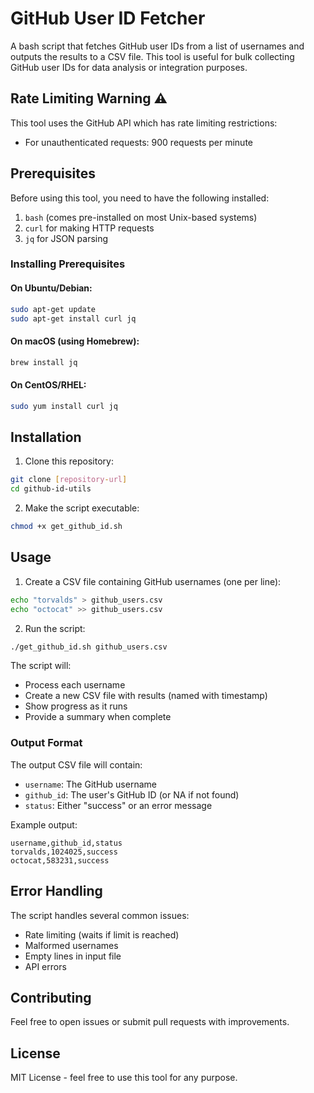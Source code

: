 # GitHub User ID Fetcher

A bash script that fetches GitHub user IDs from a list of usernames and outputs the results to a CSV file. This tool is useful for bulk collecting GitHub user IDs for data analysis or integration purposes.

## Rate Limiting Warning ⚠️

This tool uses the GitHub API which has rate limiting restrictions:
- For unauthenticated requests: 900 requests per minute

## Prerequisites

Before using this tool, you need to have the following installed:

1. `bash` (comes pre-installed on most Unix-based systems)
2. `curl` for making HTTP requests
3. `jq` for JSON parsing

### Installing Prerequisites

#### On Ubuntu/Debian:
```bash
sudo apt-get update
sudo apt-get install curl jq
```

#### On macOS (using Homebrew):
```bash
brew install jq
```

#### On CentOS/RHEL:
```bash
sudo yum install curl jq
```

## Installation

1. Clone this repository:
```bash
git clone [repository-url]
cd github-id-utils
```

2. Make the script executable:
```bash
chmod +x get_github_id.sh
```

## Usage

1. Create a CSV file containing GitHub usernames (one per line):
```bash
echo "torvalds" > github_users.csv
echo "octocat" >> github_users.csv
```

2. Run the script:
```bash
./get_github_id.sh github_users.csv
```

The script will:
- Process each username
- Create a new CSV file with results (named with timestamp)
- Show progress as it runs
- Provide a summary when complete

### Output Format

The output CSV file will contain:
- `username`: The GitHub username
- `github_id`: The user's GitHub ID (or NA if not found)
- `status`: Either "success" or an error message

Example output:
```csv
username,github_id,status
torvalds,1024025,success
octocat,583231,success
```

## Error Handling

The script handles several common issues:
- Rate limiting (waits if limit is reached)
- Malformed usernames
- Empty lines in input file
- API errors


## Contributing

Feel free to open issues or submit pull requests with improvements.

## License

MIT License - feel free to use this tool for any purpose.